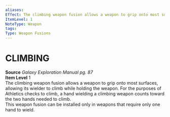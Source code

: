 ```yaml
---
aliases: 
Effect: The climbing weapon fusion allows a weapon to grip onto most surfaces, allowing its wielder to climb while holding the weapon. For the purposes of Athletics checks to climb, a hand wielding a climbing weapon counts toward the two hands needed to climb. This weapon fusion can be installed only in weapons that require only one hand to wield.
ItemLevel: 1
NoteType: Weapon
tags: 
Type: Weapon Fusions
---
```

# CLIMBING
**Source** _Galaxy Exploration Manual pg. 87_  
**Item Level** 1  
The climbing weapon fusion allows a weapon to grip onto most surfaces, allowing its wielder to climb while holding the weapon. For the purposes of Athletics checks to climb, a hand wielding a climbing weapon counts toward the two hands needed to climb.  
This weapon fusion can be installed only in weapons that require only one hand to wield.